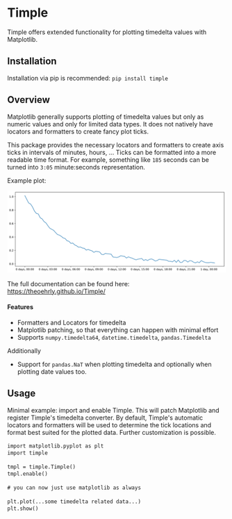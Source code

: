# Timple

Timple offers extended functionality for plotting timedelta values with 
Matplotlib.


## Installation
Installation via pip is recommended:
``pip install timple``


##  Overview

Matplotlib generally supports plotting of timedelta values but only as 
numeric values and only for limited data types. It does not natively 
have locators and formatters to create fancy plot ticks.

This package provides the necessary locators and formatters to create 
axis ticks in intervals of minutes, hours, ... 
Ticks can be formatted into a more readable time format. For example, 
something like ``185`` seconds can be turned into ``3:05`` minute:seconds
representation.

Example plot:

![image of example plot](docs/_static/intro_example.svg)

The full documentation can be found here: https://theoehrly.github.io/Timple/

#### Features

- Formatters and Locators for timedelta
- Matplotlib patching, so that everything can happen with minimal effort
- Supports ``numpy.timedelta64``, ``datetime.timedelta``, ``pandas.Timedelta``
  
Additionally
- Support for ``pandas.NaT`` when plotting timedelta and optionally when
    plotting date values too.
  

## Usage

Minimal example: import and enable Timple. This will patch Matplotlib and
register Timple's timedelta converter. By default, Timple's automatic 
locators and formatters will be used to determine the tick locations and 
format best suited for the plotted data. Further customization is possible.

```
import matplotlib.pyplot as plt
import timple

tmpl = timple.Timple()
tmpl.enable()

# you can now just use matplotlib as always

plt.plot(...some timedelta related data...)
plt.show()
```
